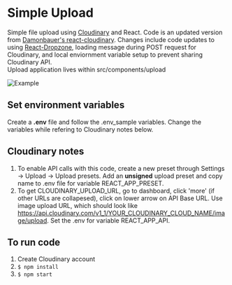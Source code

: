 # Simple Upload
Simple file upload using [Cloudinary](https://cloudinary.com/) and React. Code is an updated version from [Damonbauer's react-cloudinary](https://github.com/damonbauer/react-cloudinary.git). Changes include code updates to using [React-Dropzone](https://react-dropzone.js.org/), loading message during POST request for Cloudinary, and local enviornment variable setup to prevent sharing Cloudinary API.<br>
Upload application lives within src/components/upload

![Example](https://media.giphy.com/media/ckYzZeIAttB6sOmmlI/giphy.gif)

## Set environment variables
Create a <b>.env</b> file and follow the .env_sample variables. Change the variables while refering to Cloudinary notes below.

## Cloudinary notes
1. To enable API calls with this code, create a new preset through Settings -> Upload -> Upload presets. Add an <b>unsigned</b> upload preset and copy name to .env file for variable REACT_APP_PRESET.
2. To get CLOUDINARY_UPLOAD_URL, go to dashboard, click 'more' (if other URLs are collapesed), click on lower arrow on API Base URL. Use image upload URL, which should look like https://api.cloudinary.com/v1_1/YOUR_CLOUDINARY_CLOUD_NAME/image/upload. Set the .env for variable REACT_APP_API.

## To run code
1. Create Cloudinary account
2. ```$ npm install ```
3. ```$ npm start```